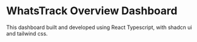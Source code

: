 # WhatsTrack Overview Dashboard

This dashboard built and developed using React Typescript, with shadcn ui and tailwind css.
